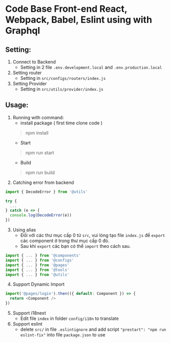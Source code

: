 # Code Base Front-end React, Webpack, Babel, Eslint using with Graphql
## Setting:
1. Connect to Backend
    - Setting in 2 file ```.env.development.local``` and ```.env.production.local```
2. Setting router
    - Setting in ```src/configs/routers/index.js```
3. Setting Provider
    - Setting in ```src/utils/provider/index.js```

## Usage:
1. Running with command:
    - install package ( first time clone code )
    > npm install
    - Start
    > npm run start
    - Build
    > npm run build
2. Catching error from backend
```javascript
import { DecodeError } from '@utils'

try {
  ...
} catch (e => {
  console.log(DecodeError(e))
})
```
3. Using alias
    - Đối với các thư mục cấp 0 từ ```src```, vui lòng tạo file ```index.js``` để ```export``` các component ở trong thư mục cấp 0 đó.
    - Sau khi ```export``` các bạn có thể ```import``` theo cách sau.
```javascript
import { ... } from '@components'
import { ... } from '@configs'
import { ... } from '@pages'
import { ... } from '@tools'
import { ... } from '@utils'
```
4. Support Dynamic Import
```javascript
import('@pages/login').then(({ default: Component }) => {
  return <Component />
})
```
5. Support i18next
    - Edit file ```index``` in folder ```config/i18n``` to translate
6. Support eslint 
    - delete ```src/``` in file ```.eslintignore``` and add script ```"prestart": "npm run eslint-fix"``` into file ```package.json``` to use